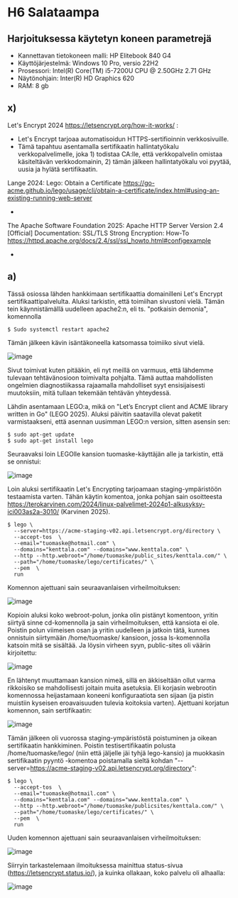 # H6 Salataampa


## Harjoituksessa käytetyn koneen parametrejä

- Kannettavan tietokoneen malli: HP Elitebook 840 G4
- Käyttöjärjestelmä: Windows 10 Pro, versio 22H2
- Prosessori: Intel(R) Core(TM) i5-7200U CPU @ 2.50GHz 2.71 GHz
- Näytönohjain: Inter(R) HD Graphics 620
- RAM: 8 gb



## x)

Let's Encrypt 2024 https://letsencrypt.org/how-it-works/ :

- Let's Encrypt tarjoaa automatisoidun HTTPS-sertifioinnin verkkosivuille.
- Tämä tapahtuu asentamalla sertifikaatin hallintatyökalu verkkopalvelimelle, joka 1) todistaa CA:lle, että verkkopalvelin omistaa käsiteltävän verkkodomainin, 2) tämän jälkeen hallintatyökalu voi pyytää, uusia ja hylätä sertifikaatin.

Lange 2024: Lego: Obtain a Certificate https://go-acme.github.io/lego/usage/cli/obtain-a-certificate/index.html#using-an-existing-running-web-server

-

The Apache Software Foundation 2025: Apache HTTP Server Version 2.4 [Official] Documentation: SSL/TLS Strong Encryption: How-To https://httpd.apache.org/docs/2.4/ssl/ssl_howto.html#configexample

-


## a) 

Tässä osiossa lähden hankkimaan sertifikaattia domainilleni Let's Encrypt sertifikaattipalvelulta.
Aluksi tarkistin, että toimiihan sivustoni vielä. Tämän tein käynnistämällä uudelleen apache2:n, eli ts. "potkaisin demonia", komennolla

    $ Sudo systemctl restart apache2

Tämän jälkeen kävin isäntäkoneella katsomassa toimiiko sivut vielä.

![image](https://github.com/user-attachments/assets/a80a7ec9-e4cb-46cd-abf9-3ee2226e85ee)

Sivut toimivat kuten pitääkin, eli nyt meillä on varmuus, että lähdemme tulevaan tehtävänosioon toimivalta pohjalta. Tämä auttaa mahdollisten ongelmien diagnostiikassa rajaamalla mahdolliset syyt ensisijaisesti muutoksiin, mitä tullaan tekemään tehtävän yhteydessä.

Lähdin asentamaan LEGO:a, mikä on "Let’s Encrypt client and ACME library written in Go" (LEGO 2025). Aluksi päivitin saatavilla olevat paketit varmistaakseni, että asennan uusimman LEGO:n version, sitten asensin sen:

    $ sudo apt-get update
    $ sudo apt-get install lego

Seuraavaksi loin LEGOlle kansion tuomaske-käyttäjän alle ja tarkistin, että se onnistui:

![image](https://github.com/user-attachments/assets/ec3af4fc-7e14-467a-bd02-544b2e2fb0ee)

Loin aluksi sertifikaatin Let's Encrypting tarjoamaan staging-ympäristöön testaamista varten. Tähän käytin komentoa, jonka pohjan sain osoitteesta https://terokarvinen.com/2024/linux-palvelimet-2024p1-alkusyksy-ici003as2a-3010/ (Karvinen 2025).

    $ lego \
      --server=https://acme-staging-v02.api.letsencrypt.org/directory \
      --accept-tos  \
      --email="tuomaske@hotmail.com" \
      --domains="kenttala.com" --domains="www.kenttala.com" \
      --http --http.webroot="/home/tuomaske/public_sites/kenttala.com/" \
      --path="/home/tuomaske/lego/certificates/" \
      --pem  \
      run

Komennon ajettuani sain seuraavanlaisen virheilmoituksen:

![image](https://github.com/user-attachments/assets/73f5f42d-61ff-4998-8eb3-a42f8cdb8e74)

Kopioin aluksi koko webroot-polun, jonka olin pistänyt komentoon, yritin siirtyä sinne cd-komennolla ja sain virheilmoituksen, että kansiota ei ole. Poistin polun viimeisen osan ja yritin uudelleen ja jatkoin tätä, kunnes onnistuin siirtymään /home/tuomaske/ kansioon, jossa ls-komennolla katsoin mitä se sisältää. Ja löysin virheen syyn, public-sites oli väärin kirjoitettu:

![image](https://github.com/user-attachments/assets/6bcdee49-4698-463c-90cb-c1e4b7862a9d)

En lähtenyt muuttamaan kansion nimeä, sillä en äkkiseltään ollut varma rikkoisiko se mahdollisesti joitain muita asetuksia. Eli korjasin webrootin komennossa heijastamaan koneeni konfiguraatiota sen sijaan (ja pistin muistiin kyseisen eroavaisuuden tulevia koitoksia varten). Ajettuani korjatun komennon, sain sertifikaatin:

![image](https://github.com/user-attachments/assets/cb6b9985-0cc4-498c-88f0-f4a81fe229f0)

Tämän jälkeen oli vuorossa staging-ympäristöstä poistuminen ja oikean sertifikaatin hankkiminen. Poistin testisertifikaatin polusta /home/tuomaske/lego/ (niin että jäljelle jäi tyhjä lego-kansio) ja muokkasin sertifikaatin pyyntö -komentoa poistamalla sieltä kohdan "--server=https://acme-staging-v02.api.letsencrypt.org/directory":


    $ lego \
      --accept-tos  \
      --email="tuomaske@hotmail.com" \
      --domains="kenttala.com" --domains="www.kenttala.com" \
      --http --http.webroot="/home/tuomaske/publicsites/kenttala.com/" \
      --path="/home/tuomaske/lego/certificates/" \
      --pem  \
      run


Uuden komennon ajettuani sain seuraavanlaisen virheilmoituksen:

![image](https://github.com/user-attachments/assets/6c684377-79b5-41ba-ba2e-257c6a438ac2)

Siirryin tarkastelemaan ilmoituksessa mainittua status-sivua (https://letsencrypt.status.io/), ja kuinka ollakaan, koko palvelu oli alhaalla:

![image](https://github.com/user-attachments/assets/429b3e68-5aa2-4533-8ab4-76545d675235)







    




